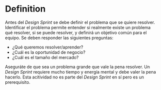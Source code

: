 # Definition

Antes del *Design Sprint* se debe definir el problema que se quiere
resolver. Identificar el problema permite entender si realmente existe un
problema qué resolver, si se puede resolver, y definirá un objetivo común
para el equipo. Se deben responder las siguientes preguntas:

- ¿Qué queremos resolver/aprender?
- ¿Cuál es la oportunidad de negocio?
- ¿Cuál es el tamaño del mercado?

Aseguráte de que sea un problema grande que vale la pena resolver. Un
*Design Sprint* requiere mucho tiempo y energía mental y debe valer la
pena hacerlo. Esta acitividad no es parte del *Design Sprint* en sí pero
es un prerequisito.

